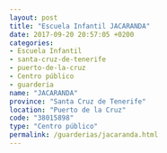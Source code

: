 ```yaml
---
layout: post
title: "Escuela Infantil JACARANDA"
date: 2017-09-20 20:57:05 +0200
categories:
- Escuela Infantil
- santa-cruz-de-tenerife
- puerto-de-la-cruz
- Centro público
- guarderia
name: "JACARANDA"
province: "Santa Cruz de Tenerife"
location: "Puerto de la Cruz"
code: "38015898"
type: "Centro público"
permalink: /guarderias/jacaranda.html
---
```

